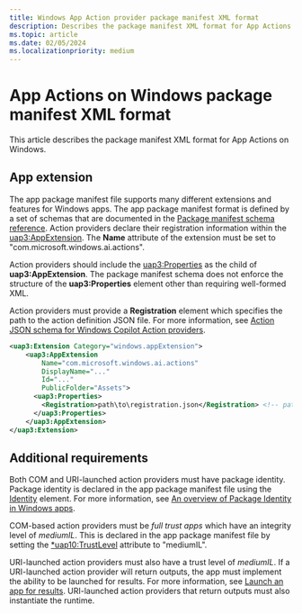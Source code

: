 ```yaml
---
title: Windows App Action provider package manifest XML format
description: Describes the package manifest XML format for App Actions on Windows. 
ms.topic: article
ms.date: 02/05/2024
ms.localizationpriority: medium
---
```


# App Actions on Windows package manifest XML format

This article describes the package manifest XML format for App Actions on Windows.

## App extension

The app package manifest file supports many different extensions and features for Windows apps. The app package manifest format is defined by a set of schemas that are documented in the [Package manifest schema reference](/uwp/schemas/appxpackage/uapmanifestschema/schema-root).  Action providers declare their registration information within the [uap3:AppExtension](/uwp/schemas/appxpackage/uapmanifestschema/element-uap3-appextension-manual). The **Name** attribute of the extension must be set to "com.microsoft.windows.ai.actions".

Action providers should include the [uap3:Properties](/uwp/schemas/appxpackage/uapmanifestschema/element-uap3-properties-manual) as the child of **uap3:AppExtension**. The package manifest schema does not enforce the structure of the **uap3:Properties** element other than requiring well-formed XML. 

Action providers must provide a **Registration** element which specifies the path to the action definition JSON file. For more information, see [Action JSON schema for Windows Copilot Action providers](actions-json.md).

```xml
<uap3:Extension Category="windows.appExtension"> 
    <uap3:AppExtension 
        Name="com.microsoft.windows.ai.actions" 
        DisplayName="..." 
        Id="..." 
        PublicFolder="Assets"> 
      <uap3:Properties> 
        <Registration>path\to\registration.json</Registration> <!-- path relative to the PublicFolder above -->
      </uap3:Properties> 
    </uap3:AppExtension> 
</uap3:Extension> 

```

## Additional requirements

Both COM and URI-launched action providers must have package identity. Package identity is declared in the app package manifest file using the [Identity](/uwp/schemas/appxpackage/uapmanifestschema/element-identity) element. For more information, see [An overview of Package Identity in Windows apps](/windows/apps/desktop/modernize/package-identity-overview).

COM-based action providers must be *full trust apps* which have an integrity level of *mediumIL*. This is declared in the app package manifest file by setting the [*uap10:TrustLevel](/uwp/schemas/appxpackage/uapmanifestschema/element-uap10-extension) attribute to "mediumIL".

URI-launched action providers must also have a trust level of *mediumIL*. If a URI-launched action provider will return outputs, the app must implement the ability to be launched for results. For more information, see [Launch an app for results](/windows/uwp/launch-resume/how-to-launch-an-app-for-results). URI-launched action providers that return outputs must also instantiate the runtime.
